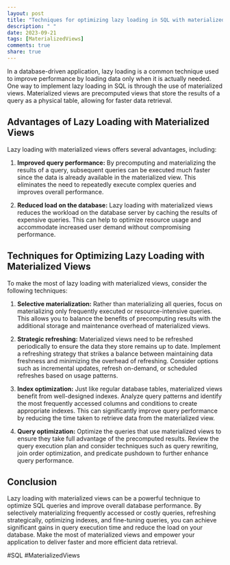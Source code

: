 ```yaml
---
layout: post
title: "Techniques for optimizing lazy loading in SQL with materialized views."
description: " "
date: 2023-09-21
tags: [MaterializedViews]
comments: true
share: true
---
```


In a database-driven application, lazy loading is a common technique used to improve performance by loading data only when it is actually needed. One way to implement lazy loading in SQL is through the use of materialized views. Materialized views are precomputed views that store the results of a query as a physical table, allowing for faster data retrieval.

## Advantages of Lazy Loading with Materialized Views

Lazy loading with materialized views offers several advantages, including:

1. **Improved query performance:** By precomputing and materializing the results of a query, subsequent queries can be executed much faster since the data is already available in the materialized view. This eliminates the need to repeatedly execute complex queries and improves overall performance.

2. **Reduced load on the database:** Lazy loading with materialized views reduces the workload on the database server by caching the results of expensive queries. This can help to optimize resource usage and accommodate increased user demand without compromising performance.

## Techniques for Optimizing Lazy Loading with Materialized Views

To make the most of lazy loading with materialized views, consider the following techniques:

1. **Selective materialization:** Rather than materializing all queries, focus on materializing only frequently executed or resource-intensive queries. This allows you to balance the benefits of precomputing results with the additional storage and maintenance overhead of materialized views.

2. **Strategic refreshing:** Materialized views need to be refreshed periodically to ensure the data they store remains up to date. Implement a refreshing strategy that strikes a balance between maintaining data freshness and minimizing the overhead of refreshing. Consider options such as incremental updates, refresh on-demand, or scheduled refreshes based on usage patterns.

3. **Index optimization:** Just like regular database tables, materialized views benefit from well-designed indexes. Analyze query patterns and identify the most frequently accessed columns and conditions to create appropriate indexes. This can significantly improve query performance by reducing the time taken to retrieve data from the materialized view.

4. **Query optimization:** Optimize the queries that use materialized views to ensure they take full advantage of the precomputed results. Review the query execution plan and consider techniques such as query rewriting, join order optimization, and predicate pushdown to further enhance query performance.

## Conclusion

Lazy loading with materialized views can be a powerful technique to optimize SQL queries and improve overall database performance. By selectively materializing frequently accessed or costly queries, refreshing strategically, optimizing indexes, and fine-tuning queries, you can achieve significant gains in query execution time and reduce the load on your database. Make the most of materialized views and empower your application to deliver faster and more efficient data retrieval.

#SQL #MaterializedViews
